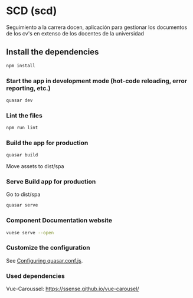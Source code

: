 # SCD (scd)

Seguimiento a la carrera docen, aplicación para gestionar los documentos de los cv's en extenso de los docentes de la universidad

## Install the dependencies
```bash
npm install
```

### Start the app in development mode (hot-code reloading, error reporting, etc.)
```bash
quasar dev
```

### Lint the files
```bash
npm run lint
```

### Build the app for production
```bash
quasar build
```
Move assets to dist/spa

### Serve Build app for production
Go to dist/spa
```bash
quasar serve
```

### Component Documentation website
```bash
vuese serve --open
```


### Customize the configuration
See [Configuring quasar.conf.js](https://quasar.dev/quasar-cli/quasar-conf-js).

### Used dependencies
Vue-Caroussel: https://ssense.github.io/vue-carousel/
